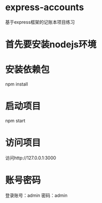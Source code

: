 # express-accounts
基于express框架的记账本项目练习

# 首先要安装nodejs环境

# 安装依赖包
npm install

# 启动项目
npm start

# 访问项目
访问http://127.0.0.1:3000

# 账号密码
登录账号：admin
密码：admin
